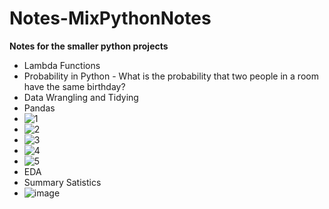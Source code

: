 # Notes-MixPythonNotes

**Notes for the smaller python projects**

* Lambda Functions
* Probability in Python - What is the probability that two people in a room have the same birthday?
* Data Wrangling and Tidying
* Pandas
* ![1](https://user-images.githubusercontent.com/76181662/159130130-4246af2c-04d8-4276-8c79-243656dba28e.jpg)
* ![2](https://user-images.githubusercontent.com/76181662/159130132-271b0ddb-3dee-45f2-aba0-5d3a02c31784.jpg)
* ![3](https://user-images.githubusercontent.com/76181662/159130135-5294f70d-eaa0-4231-aa30-3e5f677fa963.jpg)
* ![4](https://user-images.githubusercontent.com/76181662/159130147-d0cb708c-4313-4801-a90e-59149292b848.jpg)
* ![5](https://user-images.githubusercontent.com/76181662/159130216-efef688c-0a82-44a6-93a6-56ae69e18f9c.jpg)
* EDA
* Summary Satistics
* ![image](https://user-images.githubusercontent.com/76181662/159130748-c35b9b69-02e9-4c4f-97db-7fce42637793.png)


